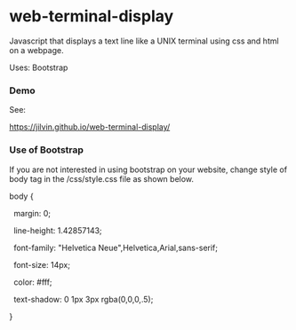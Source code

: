 # web-terminal-display
Javascript that displays a text line like a UNIX terminal using css and html on a webpage.

Uses: Bootstrap

### Demo

See:

https://jilvin.github.io/web-terminal-display/

### Use of Bootstrap
If you are not interested in using bootstrap on your website, change style of body tag in the /css/style.css file as shown below.

body {

&nbsp;&nbsp;margin: 0;
  
&nbsp;&nbsp;line-height: 1.42857143;
  
&nbsp;&nbsp;font-family: "Helvetica Neue",Helvetica,Arial,sans-serif;
  
&nbsp;&nbsp;font-size: 14px;
  
&nbsp;&nbsp;color: #fff;
  
&nbsp;&nbsp;text-shadow: 0 1px 3px rgba(0,0,0,.5);
  
}
